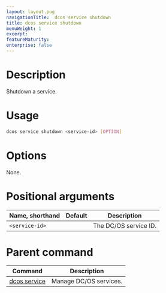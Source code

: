 ```yaml
---
layout: layout.pug
navigationTitle:  dcos service shutdown
title: dcos service shutdown
menuWeight: 1
excerpt:
featureMaturity:
enterprise: false
---
```


<!-- This source repo for this topic is https://github.com/dcos/dcos-docs -->


# Description
Shutdown a service.

# Usage

```bash
dcos service shutdown <service-id> [OPTION]
```

# Options

None. 

# Positional arguments

| Name, shorthand | Default | Description |
|---------|-------------|-------------|
| `<service-id>`   |             | The DC/OS service ID. |

# Parent command

| Command | Description |
|---------|-------------|
| [dcos service](/1.10/cli/command-reference/dcos-service/)   | Manage DC/OS services. | 
